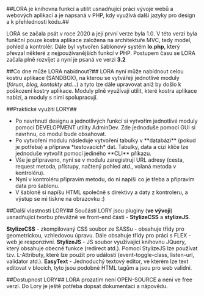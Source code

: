 ##LORA je knihovna funkcí a utilit usnadňující práci vývoje webů a webových aplikací a je napsaná v PHP, kdy využívá další jazyky pro design a k přehlednosti kódu.##

LORA se začala psát v roce 2020 a její první verze byla 1.0. V této verzi byla funkční pouze kostra aplikace založena na architektuře MVC, tedy model, pohled a kontrolér. Dále byl vytvořen šablonový systém **lo.php**, který převzal některé z nejpoužívanějších funkcí v PHP. Postupem času se LORA začala plně rozvíjet a nyní je psaná ve verzi **3.2**

##Co dne může LORA nabídnout?##
LORA nyní může nabídnout celou kostru aplikace (SANDBOX), na kterou se vytvářejí jednotlivé moduly (*fórum, blog, kontakty* atd...) a tyto lze dále upravovat aniž by došlo k poškození kostry aplikace. Moduly plně využívají utilit, které kostra aplikace nabízí, a moduly s nimi spolupracují.

##Praktické využití LORY##

<ul>
<li>Po navrhnutí designu a jednotlivých funkcí si vytvořím jednotlivé moduly pomocí DEVELOPMENT utility AdminDev. Zde jednoduše pomocí GUI si navrhnu, co modul bude obsahovat.</li>
<li>Po vytvoření modulu následuje vytvoření tabulky v **databázi** (pokud je potřeba) a příprava *testovacích* dat. Tabulky, data a cizí klíče lze jednoduše vytvořit pomocí jediného **CLI** příkazu.</li>

<li>Vše je připraveno, nyní se v modulu zaregistrují URL adresy (cesta, request metoda, přístupy, načtený pohled atd., volaná metoda v kontroléru).</li>

<li>Nyní v kontroléru připravím metodu, do ní napíši co je třeba a připravím data pro šablonu.</li>

<li>V šabloně si napíšu HTML společně s direktivy a daty z kontroleru, a výstup se mi tiskne na obrazovku :)</li>
</ul>

##Další vlastnosti LORY##
Součástí LORY jsou pluginy (**ve vývoji**) usnadňující tvorbu převážně ve front-end části - **StylizeCSS** a **stylizeJS**.

**StylizeCSS** - zkompilovaný CSS soubor ze SASSu - obsahuje třídy pro geometrickou, vzhledovou úpravu. Dále obsahuje třídy pro práci s FLEX - web je responzivní.
**StylizeJS** - JS soubor využívající knihovnu JQuery, který obsahuje obecné funkce (redirect atd.). Pomocí StylizeJS lze používat tzv. L-Attributy, které lze použít pro události (event-toggle-class, listen-url, validator atd.).
**EasyText** - Jednoduchý textový editor, ve kterém lze text editovat v blocích, tyto jsou podobné HTML tagům a jsou pro web validní.

##Dostupnost LORY##
LORA prozatím není OPEN-SOURCE a není ve free verzi. Do Lory je ještě potřeba dopsat dokumentaci a nápovědu.